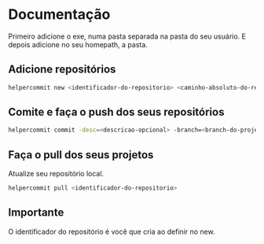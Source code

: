 # Documentação
Primeiro adicione o exe, numa pasta separada na pasta do seu usuário. E depois adicione no seu homepath, a pasta.  
## Adicione repositórios 
```sh
helpercommit new <identificador-do-repositorio> <caminho-absoluto-do-repositorio>
```
## Comite e faça o push dos seus repositórios
```sh
helpercommit commit -desc=<descricao-opcional> -branch=<branch-do-projeto-opcional> -files=<arquivos-do-projeto-se-nao-tiver-vai-ser-todos> <identificador-do-repositorio> <nome-do-commit>
```
## Faça o pull dos seus projetos
Atualize seu repositório local.
```sh
helpercommit pull <identificador-do-repositorio>
```
## Importante
O identificador do repositório é você que cria ao definir no new. 
